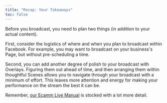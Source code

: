 ```yaml
---
title: "Recap: Your Takeaways"
toc: false
---
```


Before you broadcast, you need to plan two things (in addition to your actual content). 

First, consider the logistics of where and when you plan to broadcast within Facebook. For example, you may want to broadcast on your business's Page, but without pre-scheduling a time. 

Second, you can add another degree of polish to your broadcast with Overlays. Figuring them out ahead of time, and then arranging them within thoughtful Scenes allows you to navigate through your broadcast with a minimum of effort. This leaves more attention and energy for making your performance on the stream the best it can be.

Remember, [our Ecamm Live Manual](/ecamm-live-manual/001-welcome) is stocked with a lot more detail.